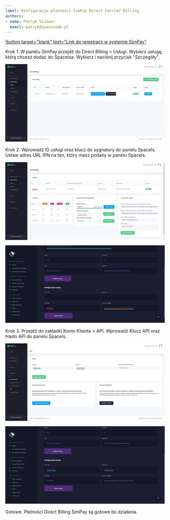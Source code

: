 ```yaml
---
label: Konfiguracja płatności SimPay Direct Carrier Billing
authors:
- name: Patryk Vizauer
  email: patryk@spacecode.pl
---
```


[!button target="blank" text="Link do rejestracji w systemie SimPay"](https://panel.simpay.pl/auth/register)

Krok 1. W panelu SimPay przejdź do Direct Billing > Usługi. Wybierz usługę, którą chcesz dodać do SpaceIsa. Wybierz i naciśnij przycisk "Szczegóły".

![Lista usług DirectBilling w SimPay](/static/payments/simpay1.png)

Krok 2. Wprowadź ID usługi oraz klucz do sygnatury do panelu SpaceIs. Ustaw adres URL IPN na ten, który masz podany w panelu SpaceIs.

![Usługa DirectBilling w SimPay](/static/payments/simpay2.png)

![Konfiguracja w SpaceIs](/static/payments/simpay3.png)

Krok 3. Przejdź do zakładki Konto Klienta > API. Wprowadź Klucz API oraz Hasło API do panelu SpaceIs.

![Dane API w SimPay](/static/payments/simpay4.png)

![Konfiguracja w SpaceIs](/static/payments/simpay5.png)

Gotowe. Płatności Direct Billing SimPay są gotowe do działania.